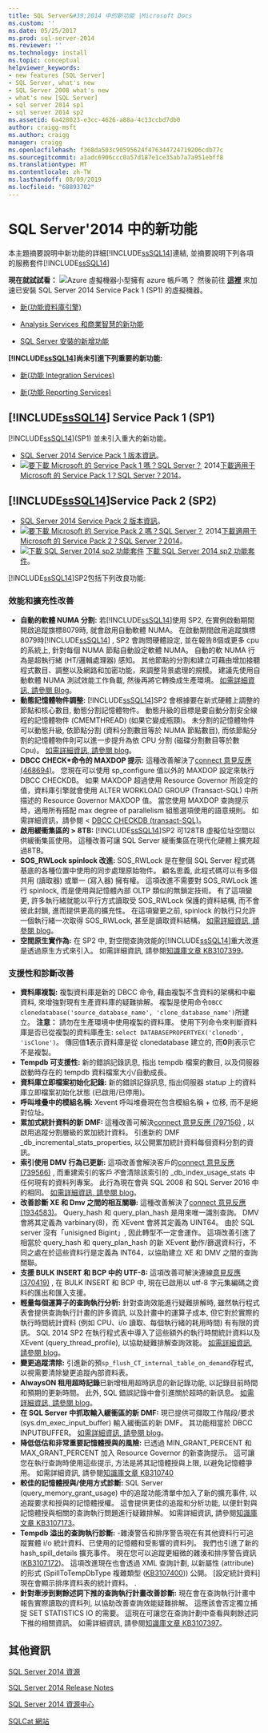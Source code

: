 ```yaml
---
title: SQL Server&#39;2014 中的新功能 |Microsoft Docs
ms.custom: ''
ms.date: 05/25/2017
ms.prod: sql-server-2014
ms.reviewer: ''
ms.technology: install
ms.topic: conceptual
helpviewer_keywords:
- new features [SQL Server]
- SQL Server, what's new
- SQL Server 2008 what's new
- what's new [SQL Server]
- sql server 2014 sp1
- sql server 2014 sp2
ms.assetid: 6a428023-e3cc-4626-a88a-4c13ccbd7db0
author: craigg-msft
ms.author: craigg
manager: craigg
ms.openlocfilehash: f368da503c90595624f476344724719206cdb77c
ms.sourcegitcommit: a1adc6906ccc0a57d187e1ce35ab7a7a951ebff8
ms.translationtype: MT
ms.contentlocale: zh-TW
ms.lasthandoff: 08/09/2019
ms.locfileid: "68893702"
---
```

# <a name="what39s-new-in-sql-server-2014"></a>SQL Server&#39;2014 中的新功能
  本主題摘要說明中新功能的詳細[!INCLUDE[ssSQL14](../includes/sssql14-md.md)]連結, 並摘要說明下列各項的服務套件[!INCLUDE[ssSQL14](../includes/sssql14-md.md)]  
 
**現在就試試看：** ![Azure 虛擬機器小型](./media/what-s-new-in-sql-server-2016/azure-virtual-machine-small.png)擁有 azure 帳戶嗎？  然後前往 **[這裡](https://ms.portal.azure.com/?flight=1#create/Microsoft.SQLServer2014sp1EnterpriseWindowsServer2012R2)** 來加速已安裝 SQL Server 2014 Service Pack 1 (SP1) 的虛擬機器。 
  
-   [新&#40;功能資料庫引擎&#41;](../database-engine/whats-new-in-sql-server-2016.md)  
  
-   [Analysis Services 和商業智慧的新功能](https://docs.microsoft.com/analysis-services/what-s-new-in-analysis-services)  
  
-   [SQL Server 安裝的新增功能](install/what-s-new-in-sql-server-installation.md)  
  
 **[!INCLUDE[ssSQL14](../includes/sssql14-md.md)]尚未引進下列重要的新功能:**  
  
-   [新&#40;功能 Integration Services&#41;](../integration-services/what-s-new-in-integration-services-in-sql-server-2016.md)  
  
-   [新&#40;功能 Reporting Services&#41;](../reporting-services/what-s-new-reporting-services.md)  
  
## <a name="includesssql14includessssql14-mdmd-service-pack-1-sp1"></a>[!INCLUDE[ssSQL14](../includes/sssql14-md.md)] Service Pack 1 (SP1)
[!INCLUDE[ssSQL14](../includes/sssql14-md.md)](SP1) 並未引入重大的新功能。
-  [SQL Server 2014 Service Pack 1 版本資訊](https://support.microsoft.com/en-us/kb/3058865)。
-  [![要下載 Microsoft 的 Service Pack 1 嗎？SQL Server？](./media/what-s-new-in-sql-server-2016/download.png)](https://www.microsoft.com/en-us/download/details.aspx?id=46694) 2014[下載適用于 Microsoft 的 Service Pack 1？SQL Server？2014](https://www.microsoft.com/en-us/download/details.aspx?id=46694)。


## <a name="includesssql14includessssql14-mdmd-service-pack-2-sp2"></a>[!INCLUDE[ssSQL14](../includes/sssql14-md.md)]Service Pack 2 (SP2)
- [SQL Server 2014 Service Pack 2 版本資訊](https://support.microsoft.com/en-us/kb/3171021)。
-  [![要下載 Microsoft 的 Service Pack 2 嗎？SQL Server？](./media/what-s-new-in-sql-server-2016/download.png)](https://go.microsoft.com/fwlink/?LinkID=821558) 2014[下載適用于 Microsoft 的 Service Pack 2？SQL Server？2014](https://go.microsoft.com/fwlink/?LinkID=821558)。
-  [![下載 SQL Server 2014 sp2 功能套件](./media/what-s-new-in-sql-server-2016/download.png)](https://www.microsoft.com/en-us/download/details.aspx?id=53164) [下載 SQL Server 2014 sp2 功能套件](https://www.microsoft.com/en-us/download/details.aspx?id=53164)。

[!INCLUDE[ssSQL14](../includes/sssql14-md.md)]SP2包括下列改良功能:

### <a name="performance-and-scalability-improvements"></a>效能和擴充性改善 
-   **自動的軟體 NUMA 分割:** 若[!INCLUDE[ssSQL14](../includes/sssql14-md.md)]使用 SP2, 在實例啟動期間開啟追蹤旗標8079時, 就會啟用自動軟體 NUMA。 在啟動期間啟用追蹤旗標8079時[!INCLUDE[ssSQL14](../includes/sssql14-md.md)] , SP2 會詢問硬體設定, 並在報告8個或更多 cpu 的系統上, 針對每個 NUMA 節點自動設定軟體 NUMA。 自動的軟 NUMA 行為是超執行緒 (HT/邏輯處理器) 感知。 其他節點的分割和建立可藉由增加接聽程式數目、調整以及網路和加密功能，來調整背景處理的規模。 建議先使用自動軟體 NUMA 測試效能工作負載, 然後再將它轉換成生產環境。 [如需詳細資訊, 請參閱 Blog](https://blogs.msdn.microsoft.com/psssql/2016/03/30/sql-2016-it-just-runs-faster-automatic-soft-numa/)。 
-  **動態記憶體物件調整:** [!INCLUDE[ssSQL14](../includes/sssql14-md.md)]SP2 會根據要在新式硬體上調整的節點和核心數目, 動態分割記憶體物件。 動態升級的目標是要自動分割安全線程的記憶體物件 (CMEMTHREAD) (如果它變成瓶頸)。 未分割的記憶體物件可以動態升級, 依節點分割 (資料分割數目等於 NUMA 節點數目), 而依節點分割的記憶體物件則可以進一步提升為依 CPU 分割 (磁碟分割數目等於數Cpu)。 [如需詳細資訊, 請參閱 blog](https://blogs.msdn.microsoft.com/psssql/2016/04/06/sql-2016-it-just-runs-faster-dynamic-memory-object-cmemthread-partitioning/)。
-  **DBCC CHECK\*命令的 MAXDOP 提示:** 這種改善解決了[connect 意見反應 (468694)](https://connect.microsoft.com/SQLServer/feedback/details/468694/maxdop-option-in-dbcc-checkdb)。 您現在可以使用 sp_configure 值以外的 MAXDOP 設定來執行 DBCC CHECKDB。 如果 MAXDOP 超過使用 Resource Governor 所設定的值，資料庫引擎就會使用 ALTER WORKLOAD GROUP (Transact-SQL) 中所描述的 Resource Governor MAXDOP 值。 當您使用 MAXDOP 查詢提示時，適用所有搭配 max degree of parallelism 組態選項使用的語意規則。 如需詳細資訊，請參閱 < [DBCC CHECKDB &#40;transact-SQL&#41;](https://msdn.microsoft.com/library/ms176064.aspx)。
-   **啟用緩衝集區的 > 8TB:** [!INCLUDE[ssSQL14](../includes/sssql14-md.md)]SP2 可128TB 虛擬位址空間以供緩衝集區使用。 這種改善可讓 SQL Server 緩衝集區在現代化硬體上擴充超過8TB。
-   **SOS_RWLock spinlock 改進:** SOS_RWLock 是在整個 SQL Server 程式碼基底的各種位置中使用的同步處理原始物件。  顧名思義, 此程式碼可以有多個共用 (讀取器) 或單一 (寫入器) 擁有權。 這項改進不需要對 SOS_RWLock 進行 spinlock, 而是使用與記憶體內部 OLTP 類似的無鎖定技術。 有了這項變更, 許多執行緒就能以平行方式讀取受 SOS_RWLock 保護的資料結構, 而不會彼此封鎖, 進而提供更高的擴充性。 在這項變更之前, spinlock 的執行只允許一個執行緒一次取得 SOS_RWLock, 甚至是讀取資料結構。  [如需詳細資訊, 請參閱 blog](https://blogs.msdn.microsoft.com/psssql/2016/04/07/sql-2016-it-just-runs-faster-sos_rwlock-redesign/)。
-    **空間原生實作為:** 在 SP2 中, 對空間查詢效能的[!INCLUDE[ssSQL14](../includes/sssql14-md.md)]重大改進是透過原生方式來引入。 如需詳細資訊, 請參閱[知識庫文章 KB3107399](https://support.microsoft.com/en-us/kb/3107399)。

### <a name="supportability-and-diagnostics-improvements"></a>支援性和診斷改善
-   **資料庫複製:** 複製資料庫是新的 DBCC 命令, 藉由複製不含資料的架構和中繼資料, 來增強對現有生產資料庫的疑難排解。 複製是使用命令`DBCC clonedatabase('source_database_name', 'clone_database_name')`所建立。  **注意：** 請勿在生產環境中使用複製的資料庫。 使用下列命令來判斷資料庫是否已從複製的資料庫產生: `select DATABASEPROPERTYEX('clonedb', 'isClone')`。 傳回值**1**表示資料庫是從 clonedatabase 建立的, 而**0**則表示它不是複製。
-   **Tempdb 可支援性:** 新的錯誤記錄訊息, 指出 tempdb 檔案的數目, 以及伺服器啟動時存在的 tempdb 資料檔案大小/自動成長。
-   **資料庫立即檔案初始化記錄:** 新的錯誤記錄訊息, 指出伺服器 statup 上的資料庫立即檔案初始化狀態 (已啟用/已停用)。
-   **呼叫堆疊中的模組名稱:** Xevent 呼叫堆疊現在包含模組名稱 + 位移, 而不是絕對位址。
-   **累加式統計資料的新 DMF:** 這種改善可解決[connect 意見反應 (797156)](https://connect.microsoft.com/SQLServer/feedback/details/797156/display-sys-dm-db-stats-properties-per-partition-for-incremental-statistics) , 以啟用追蹤分割層級的累加統計資料。 引進新的 DMF _db_incremental_stats_properties, 以公開累加統計資料每個資料分割的資訊。
-   **索引使用 DMV 行為已更新:** 這項改善會解決客戶的[connect 意見反應 (739566)](https://connect.microsoft.com/SQLServer/feedback/details/739566/rebuilding-an-index-clears-stats-from-sys-dm-db-index-usage-stats) , 而重建索引的客戶*不*會清除該索引的 _db_index_usage_stats 中任何現有的資料列專案。 此行為現在會與 SQL 2008 和 SQL Server 2016 中的相同。 [如需詳細資訊, 請參閱 blog](https://blogs.msdn.microsoft.com/sql_server_team/index-usage-dmv-behavior-updated/)。
-   **改善診斷 XE 和 Dmv 之間的相互關聯:** 這種改善解決了[connect 意見反應 (1934583)](https://connect.microsoft.com/SQLServer/feedback/details/1934583/extended-events-query-hash-and-query-plan-hash-data-types)。 Query_hash 和 query_plan_hash 是用來唯一識別查詢。 DMV 會將其定義為 varbinary(8)，而 XEvent 會將其定義為 UINT64。 由於 SQL server 沒有「unisigned Bigint」, 因此轉型不一定會運作。 這項改善引進了相當於 query_hash 和 query_plan_hash 的新 XEvent 動作/篩選資料行，不同之處在於這些資料行是定義為 INT64，以協助建立 XE 和 DMV 之間的查詢關聯。
-   **支援 BULK INSERT 和 BCP 中的 UTF-8:** 這項改善可解決連線[意見反應 (370419)](https://connect.microsoft.com/SQLServer/feedback/details/370419/bulk-insert-and-bcp-does-not-recognize-codepage-65001) , 在 BULK INSERT 和 BCP 中, 現在已啟用以 utf-8 字元集編碼之資料的匯出和匯入支援。
-   **輕量每個運算子的查詢執行分析:** 針對查詢效能進行疑難排解時, 雖然執行程式表會提供查詢執行計畫的許多資訊, 以及計畫中的運算子成本, 但它對於實際的執行時間統計資料 (例如 CPU、i/o 讀取、每個執行緒的耗用時間) 有有限的資訊。 SQL 2014 SP2 在執行程式表中導入了這些額外的執行時間統計資料以及 XEvent (query_thread_profile), 以協助疑難排解查詢效能。 [如需詳細資訊, 請參閱 blog](https://blogs.msdn.microsoft.com/sql_server_team/added-per-operator-level-performance-stats-for-query-processing/)。
-   **變更追蹤清除:** 引進新的預`sp_flush_CT_internal_table_on_demand`存程式, 以視需要清除變更追蹤內部資料表。
-   **AlwaysON 租用超時記錄**已新增租用超時訊息的新記錄功能, 以記錄目前時間和預期的更新時間。 此外, SQL 錯誤記錄中會引進關於超時的新訊息。 [如需詳細資訊, 請參閱 blog](https://blogs.msdn.microsoft.com/alwaysonpro/2016/02/23/improved-alwayson-availability-group-lease-timeout-diagnostics/)。
-   **在 SQL Server 中抓取輸入緩衝區的新 DMF:** 現已提供可擷取工作階段/要求 (sys.dm_exec_input_buffer) 輸入緩衝區的新 DMF。 其功能相當於 DBCC INPUTBUFFER。 [如需詳細資訊, 請參閱 blog](https://blogs.msdn.microsoft.com/sql_server_team/new-dmf-for-retrieving-input-buffer-in-sql-server/)。
-   **降低低估和非常重要記憶體授與的風險:** 已透過 MIN_GRANT_PERCENT 和 MAX_GRANT_PERCENT 加入 Resource Governor 的新查詢提示。 這可讓您在執行查詢時使用這些提示, 方法是將其記憶體授與上限, 以避免記憶體爭用。 如需詳細資訊, 請參閱[知識庫文章 KB310740](https://support.microsoft.com/en-us/kb/3107401)
-   **較佳的記憶體授與/使用方式診斷:** SQL Server (query_memory_grant_usage) 中的追蹤功能清單中加入了新的擴充事件, 以追蹤要求和授與的記憶體授權。 這會提供更佳的追蹤和分析功能, 以便針對與記憶體授與相關的查詢執行問題進行疑難排解。 如需詳細資訊, 請參閱[知識庫文章 KB3107173](https://support.microsoft.com/en-us/kb/3107173)。
-   **Tempdb 溢出的查詢執行診斷:** -雜湊警告和排序警告現在有其他資料行可追蹤實體 i/o 統計資料、已使用的記憶體和受影響的資料列。 我們也引進了新的 hash_spill_details 擴充事件。 現在您可以追蹤更細微的雜湊和排序警告資訊 ([KB3107172](https://support.microsoft.com/en-us/kb/3107172))。 這項改進現在也會透過 XML 查詢計劃, 以新屬性 (attribute) 的形式 (SpillToTempDbType 複雜類型 ([KB3107400](https://support.microsoft.com/en-us/kb/3107400))) 公開。 [設定統計資料] 現在會顯示排序資料表的統計資料。 .
-   **針對牽涉到剩餘述詞下推的查詢執行計畫改善診斷:** 現在會在查詢執行計畫中報告實際讀取的資料列, 以協助改善查詢效能疑難排解。 這應該會否定獨立捕捉 SET STATISTICS IO 的需要。 這現在可讓您在查詢計劃中查看與剩餘述詞下推的相關資訊。 如需詳細資訊, 請參閱[知識庫文章 KB3107397](https://support.microsoft.com/en-us/kb/3107397)。


## <a name="additional-information"></a>其他資訊  
 [SQL Server 2014 資源](../2014-toc/books-online-for-sql-server-2014.md)  
  
 [SQL Server 2014 Release Notes](https://go.microsoft.com/fwlink/p/?linkID=296445)  
  
 [SQL Server 2014 資源中心](https://msdn.microsoft.com/sqlserver/dn135309)  
  
 [SQLCat 網站](https://go.microsoft.com/fwlink/p/?linkID=220963)  
  
  
